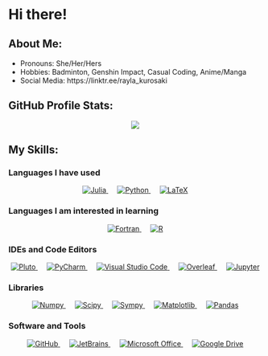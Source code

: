 <!DOCTYPE html>
<html>
    <header></header>
    <body>
        <h1>Hi there!</h1>
        <h2>About Me:</h2>
        <ul>
            <li>Pronouns: She/Her/Hers</li>
            <li>Hobbies: Badminton, Genshin Impact, Casual Coding, Anime/Manga</li>
            <li>Social Media: https://linktr.ee/rayla_kurosaki</li>
        </ul>
        <h2>GitHub Profile Stats:</h2>
        <p align="center">
            <img src="https://github-readme-stats.vercel.app/api/top-langs/?username=rkp1503&theme=radical&cache_seconds=7200&langs_count=10&size_weight=0.5&count_weight=0.5&layout=compact">
        </p>
        <h2>My Skills:</h2>
        <h3>Languages I have used</h3>
        <p align="center"> 
            <a href="https://julialang.org/" target="_blank">
                <img alt="Julia" src="https://img.shields.io/badge/Julia%20-%23a270ba?style=plastic&logo=Julia&logoColor=white">
            </a>
            &emsp; 
            <a href="https://www.python.org/" target="_blank">
                <img alt="Python" src="https://img.shields.io/badge/Python%20-%233572a5?style=plastic&logo=Python&logoColor=white">
            </a>
            &emsp; 
            <a href="http://www.ams.org/publications/what-is-tex/" target="_blank">
                <img alt="LaTeX" src="https://img.shields.io/badge/LaTeX%20-%23008080?style=plastic&logo=LaTeX&logoColor=white">
            </a>
<!--             &emsp; 
            <a href="https://fortran-lang.org/en/" target="_blank">
                <img alt="Fortran" src="https://img.shields.io/badge/Fortran%20-%234d41b1?style=plastic&logo=Fortran&logoColor=white">
            </a>
            &emsp; 
            <a href="https://www.rust-lang.org/" target="_blank">
                <img alt="Rust" src="https://img.shields.io/badge/Rust%20-%23dea584?style=plastic&logo=Rust&logoColor=black">
            </a>
            &emsp; 
            <a href="https://www.r-project.org/" target="_blank">
                <img alt="R" src="https://img.shields.io/badge/R%20-%23198ce7?style=plastic&logo=R&logoColor=white">
            </a>
            &emsp; 
            <a href="https://www.scala-lang.org/" target="_blank">
                <img alt="Scala" src="https://img.shields.io/badge/Scala%20-%23c22d40?style=plastic&logo=Scala&logoColor=white">
            </a> -->
<!--             &emsp; 
            <a href="" target="_blank">
                <img alt="" src="">
            </a> -->
        </p>
        <h3>Languages I am interested in learning</h3>
        <p align="center"> 
            <a href="https://fortran-lang.org/en/" target="_blank">
                <img alt="Fortran" src="https://img.shields.io/badge/Fortran%20-%234d41b1?style=plastic&logo=Fortran&logoColor=white">
            </a>
            &emsp; 
            <a href="https://www.r-project.org/" target="_blank">
                <img alt="R" src="https://img.shields.io/badge/R%20-%23198ce7?style=plastic&logo=R&logoColor=white">
            </a>
<!--             &emsp; 
            <a href="" target="_blank">
                <img alt="" src="">
            </a> -->
        </p>
        <h3>IDEs and Code Editors </h3>
        <p align="center">
            <a href="https://plutojl.org/" target="_blank">
                <img alt="Pluto" src="https://img.shields.io/badge/Pluto%20-%23a270ba?style=plastic&logo=Julia&logoColor=white">
            </a>
            &emsp; 
            <a href="https://www.jetbrains.com/pycharm/" target="_blank">
                <img alt="PyCharm" src="https://img.shields.io/badge/PyCharm%20-%236be274?style=plastic&logo=Python&logoColor=black">
            </a>
            &emsp; 
            <a href="https://code.visualstudio.com/" target="_blank">
                <img alt="Visual Studio Code" src="https://img.shields.io/badge/VSCode%20-%2322a6f1?style=plastic">
            </a>
            &emsp; 
            <a href="https://www.overleaf.com/" target="_blank">
                <img alt="Overleaf" src="https://img.shields.io/badge/Overleaf%20-%138a07?style=plastic&logo=LaTeX&logoColor=white">
            </a>
            &emsp; 
            <a href="https://jupyter.org/" target="_blank">
                <img alt="Jupyter" src="https://img.shields.io/badge/Jupyter%20Notebook%20-%23da5b0b?style=plastic">
            </a>
<!--             &emsp; 
            <a href="" target="_blank">
                <img alt="" src="">
            </a> -->
        </p>
        <h3>Libraries</h3>
        <p align="center">
            <a href="https://numpy.org/" target="_blank">
                <img alt="Numpy" src="https://img.shields.io/badge/Numpy%20-%234dabcf?style=plastic&logo=Python&logoColor=white">
            </a>
            &emsp; 
            <a href="https://scipy.org/" target="_blank">
                <img alt="Scipy" src="https://img.shields.io/badge/Scipy%20-%230054a6?style=plastic&logo=Python&logoColor=white">
            </a>
            &emsp; 
            <a href="https://www.sympy.org/en/index.html" target="_blank">
                <img alt="Sympy" src="https://img.shields.io/badge/Sympy%20-%233b5526?style=plastic&logo=Python&logoColor=white">
            </a>
            &emsp; 
            <a href="https://matplotlib.org/" target="_blank">
                <img alt="Matplotlib" src="https://img.shields.io/badge/Matplotlib%20-%2365baea?style=plastic&logo=Python&logoColor=white">
            </a>
            &emsp; 
            <a href="https://pandas.pydata.org/" target="_blank">
                <img alt="Pandas" src="https://img.shields.io/badge/Pandas%20-%23130654?style=plastic&logo=Python&logoColor=white">
            </a>
<!--             &emsp; 
            <a href="" target="_blank">
                <img alt="" src="">
            </a> -->
        </p>
        <h3>Software and Tools</h3>
        <p align="center">
            <a href="https://github.com/" target="_blank">
                <img alt="GitHub" src="https://img.shields.io/badge/GitHub%20-%23272b33?style=plastic&logo=GitHub&logoColor=white">
            </a>
            &emsp; 
            <a href="https://www.jetbrains.com/" target="_blank">
                <img alt="JetBrains" src="https://img.shields.io/badge/JetBrains%20-%23000000?style=plastic&logo=Jetbrains&logoColor=white">
            </a>
            &emsp; 
            <a href="https://www.microsoft.com/en-us/microsoft-365/microsoft-office" target="_blank">
                <img alt="Microsoft Office" src="https://img.shields.io/badge/Microsoft%20Office%20-%23ffba08?style=plastic">
            </a>
            &emsp; 
            <a href="https://drive.google.com/drive" target="_blank">
                <img alt="Google Drive" src="https://img.shields.io/badge/Google%20Drive%20-%2334a853?style=plastic">
            </a>
<!--             &emsp; 
            <a href="" target="_blank">
                <img alt="" src="">
            </a> -->
        </p>
    </body>
</html>

